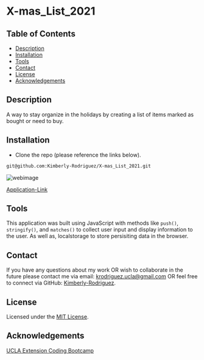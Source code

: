 # X-mas_List_2021

## Table of Contents

* [Description](#description)
* [Installation](#installation)
* [Tools](#tools)
* [Contact](#contact)
* [License](#license)
* [Acknowledgements](#acknowledgements)

## Description
A way to stay organize in the holidays by creating a list of items marked as bought or need to buy. 

## Installation

* Clone the repo (please reference the links below).
```md 
git@github.com:Kimberly-Rodriguez/X-mas_List_2021.git

```
![webimage](.png)

[Application-Link](https://kimberly-rodriguez.github.io/X-mas_List_2021/)

## Tools

This application was built using JavaScript with methods like `push()`, `stringify()`, and `matches()` to collect user input and display information to the user. As well as, localstorage to store persisiting data in the browser.


## Contact

If you have any questions about my work OR wish to collaborate in the future please contact me via email: krodriguez.ucla@gmail.com OR feel free to connect via GitHub: [Kimberly-Rodriguez](https://github.com/Kimberly-Rodriguez).

## License 

Licensed under the [MIT License](LICENSE).

## Acknowledgements

[UCLA Extension Coding Bootcamp](https://bootcamp.uclaextension.edu/coding/)



